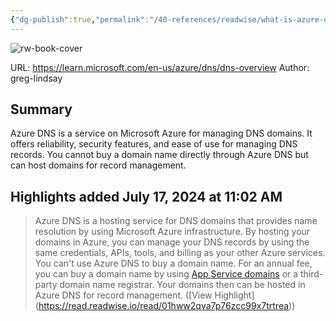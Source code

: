 ```yaml
---
{"dg-publish":true,"permalink":"/40-references/readwise/what-is-azure-dns-microsoft-learn/","tags":["rw/articles"]}
---
```


![rw-book-cover](https://learn.microsoft.com/en-us/media/logos/logo-ms-social.png)
  
URL: https://learn.microsoft.com/en-us/azure/dns/dns-overview
Author: greg-lindsay

## Summary

Azure DNS is a service on Microsoft Azure for managing DNS domains. It offers reliability, security features, and ease of use for managing DNS records. You cannot buy a domain name directly through Azure DNS but can host domains for record management.

## Highlights added July 17, 2024 at 11:02 AM
>Azure DNS is a hosting service for DNS domains that provides name resolution by using Microsoft Azure infrastructure. By hosting your domains in Azure, you can manage your DNS records by using the same credentials, APIs, tools, and billing as your other Azure services.
>You can't use Azure DNS to buy a domain name. For an annual fee, you can buy a domain name by using [App Service domains](https://learn.microsoft.com/en-us/azure/dns/dns-overview/../app-service/manage-custom-dns-buy-domain#buy-and-map-an-app-service-domain) or a third-party domain name registrar. Your domains then can be hosted in Azure DNS for record management. ([View Highlight] (https://read.readwise.io/read/01hww2qva7p76zcc99x7trtrea))


